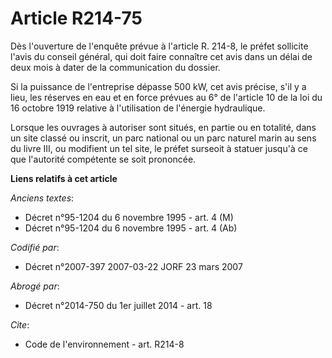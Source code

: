 # Article R214-75

Dès l'ouverture de l'enquête prévue à l'article R. 214-8, le préfet sollicite l'avis du conseil général, qui doit faire
connaître cet avis dans un délai de deux mois à dater de la communication du dossier. 

Si la puissance de l'entreprise dépasse 500 kW, cet avis précise, s'il y a lieu, les réserves en eau et en force prévues au
6° de l'article 10 de la loi du 16 octobre 1919 relative à l'utilisation de l'énergie hydraulique. 

Lorsque les ouvrages à autoriser sont situés, en partie ou en totalité, dans un site classé ou inscrit, un parc national ou
un parc naturel marin au sens du livre III, ou modifient un tel site, le préfet surseoit à statuer jusqu'à ce que l'autorité
compétente se soit prononcée.

**Liens relatifs à cet article**

_Anciens textes_:

  - Décret n°95-1204 du 6 novembre 1995 - art. 4 (M)
  - Décret n°95-1204 du 6 novembre 1995 - art. 4 (Ab)

_Codifié par_:

  - Décret n°2007-397 2007-03-22 JORF 23 mars 2007

_Abrogé par_:

  - Décret n°2014-750 du 1er juillet 2014 - art. 18

_Cite_:

  - Code de l'environnement - art. R214-8
